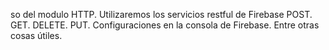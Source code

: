 so del modulo HTTP.
Utilizaremos los servicios restful de Firebase
POST.
GET.
DELETE.
PUT.
Configuraciones en la consola de Firebase.
Entre otras cosas útiles.